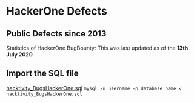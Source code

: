 # HackerOne Defects
## Public Defects since 2013

Statistics of HackerOne BugBounty:
This was last updated as of the **13th July 2020**

## Import the SQL file
[hacktivity_BugsHackerOne.sql](sqlDump/hacktivity_BugsHackerOne.sql)
```mysql -u username -p database_name < hacktivity_BugsHackerOne.sql```
